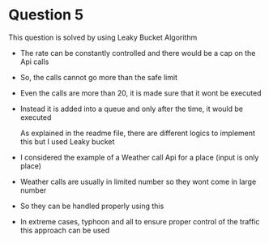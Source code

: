 # Question 5

This question is solved by using Leaky Bucket Algorithm

- The rate can be constantly controlled and there would be a cap on the Api calls
- So, the calls cannot go more than the safe limit
- Even the calls are more than 20, it is made sure that it wont be executed
- Instead it is added into a queue and only after the time, it would be executed

  As explained in the readme file, there are different logics to implement this but I used Leaky bucket

- I considered the example of a Weather call Api for a place (input is only place)
- Weather calls are usually in limited number so they wont come in large number
- So they can be handled properly using this
- In extreme cases, typhoon and all to ensure proper control of the traffic this approach can be used 
